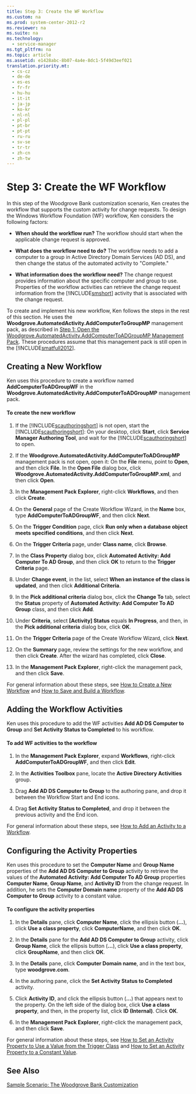 ```yaml
---
title: Step 3: Create the WF Workflow
ms.custom: na
ms.prod: system-center-2012-r2
ms.reviewer: na
ms.suite: na
ms.technology: 
  - service-manager
ms.tgt_pltfrm: na
ms.topic: article
ms.assetid: e1428abc-8b07-4a4e-8dc1-5f49d3eef021
translation.priority.mt: 
  - cs-cz
  - de-de
  - es-es
  - fr-fr
  - hu-hu
  - it-it
  - ja-jp
  - ko-kr
  - nl-nl
  - pl-pl
  - pt-br
  - pt-pt
  - ru-ru
  - sv-se
  - tr-tr
  - zh-cn
  - zh-tw
---
```

# Step 3: Create the WF Workflow
In this step of the Woodgrove Bank customization scenario, Ken creates the workflow that supports the custom activity for change requests. To design the Windows Workflow Foundation \(WF\) workflow, Ken considers the following factors:  
  
-   **When should the workflow run?** The workflow should start when the applicable change request is approved.  
  
-   **What does the workflow need to do?** The workflow needs to add a computer to a group in Active Directory Domain Services \(AD DS\), and then change the status of the automated activity to "Complete."  
  
-   **What information does the workflow need?** The change request provides information about the specific computer and group to use. Properties of the workflow activities can retrieve the change request information from the [!INCLUDE[smshort](../../../sm/deploy/deploy-guide/includes/smshort_md.md)] activity that is associated with the change request.  
  
 To create and implement his new workflow, Ken follows the steps in the rest of this section. He uses the **Woodgrove.AutomatedActivity.AddComputerToGroupMP** management pack, as described in [Step 1: Open the Woodgrove.AutomatedActivity.AddComputerToADGroupMP Management Pack](../Topic/Step%201:%20Open%20the%20Woodgrove.AutomatedActivity.AddComputerToADGroupMP%20Management%20Pack.md). These procedures assume that this management pack is still open in the [!INCLUDE[smatfull2012](../../../sm/manage/author/includes/smatfull2012_md.md)].  
  
## Creating a New Workflow  
 Ken uses this procedure to create a workflow named **AddComputerToADGroupWF** in the **Woodgrove.AutomatedActivity.AddComputerToADGroupMP** management pack.  
  
#### To create the new workflow  
  
1.  If the [!INCLUDE[scauthoringshort](../../../sm/manage/author/includes/scauthoringshort_md.md)] is not open, start the [!INCLUDE[scauthoringshort](../../../sm/manage/author/includes/scauthoringshort_md.md)]: On your desktop, click **Start**, click **Service Manager Authoring Tool**, and wait for the [!INCLUDE[scauthoringshort](../../../sm/manage/author/includes/scauthoringshort_md.md)] to open.  
  
2.  If the **Woodgrove.AutomatedActivity.AddComputerToADGroupMP** management pack is not open, open it: On the **File** menu, point to **Open**, and then click **File**. In the **Open File** dialog box, click **Woodgrove.AutomatedActivity.AddComputerToGroupMP.xml**, and then click **Open**.  
  
3.  In the **Management Pack Explorer**, right\-click **Workflows**, and then click **Create**.  
  
4.  On the **General** page of the Create Workflow Wizard, in the **Name** box, type **AddComputerToADGroupWF**, and then click **Next**.  
  
5.  On the **Trigger Condition** page, click **Run only when a database object meets specified conditions**, and then click **Next**.  
  
6.  On the **Trigger Criteria** page, under **Class name**, click **Browse**.  
  
7.  In the **Class Property** dialog box, click **Automated Activity: Add Computer To AD Group**, and then click **OK** to return to the **Trigger Criteria** page.  
  
8.  Under **Change event**, in the list, select **When an instance of the class is updated**, and then click **Additional Criteria**.  
  
9. In the **Pick additional criteria** dialog box, click the **Change To** tab, select the **Status** property of **Automated Activity: Add Computer To AD Group** class, and then click **Add**.  
  
10. Under **Criteria**, select **\[Activity\] Status** equals **In Progress**, and then, in the **Pick additional criteria** dialog box, click **OK**.  
  
11. On the **Trigger Criteria** page of the Create Workflow Wizard, click **Next**.  
  
12. On the **Summary** page, review the settings for the new workflow, and then click **Create**. After the wizard has completed, click **Close**.  
  
13. In the **Management Pack Explorer**, right\-click the management pack, and then click **Save**.  
  
 For general information about these steps, see [How to Create a New Workflow](../../../sm/manage/author/How-to-Create-a-New-Workflow.md) and [How to Save and Build a Workflow](../../../sm/manage/author/How-to-Save-and-Build-a-Workflow.md).  
  
## Adding the Workflow Activities  
 Ken uses this procedure to add the WF activities **Add AD DS Computer to Group** and **Set Activity Status to Completed** to his workflow.  
  
#### To add WF activities to the workflow  
  
1.  In the **Management Pack Explorer**, expand **Workflows**, right\-click **AddComputerToADGroupWF**, and then click **Edit**.  
  
2.  In the **Activities Toolbox** pane, locate the **Active Directory Activities** group.  
  
3.  Drag **Add AD DS Computer to Group** to the authoring pane, and drop it between the Workflow Start and End icons.  
  
4.  Drag **Set Activity Status to Completed**, and drop it between the previous activity and the End icon.  
  
 For general information about these steps, see [How to Add an Activity to a Workflow](../../../sm/manage/author/How-to-Add-an-Activity-to-a-Workflow.md).  
  
## Configuring the Activity Properties  
 Ken uses this procedure to set the **Computer Name** and **Group Name** properties of the **Add AD DS Computer to Group** activity to retrieve the values of the **Automated Activity: Add Computer To AD Group** properties **Computer Name**, **Group Name**, and **Activity ID** from the change request. In addition, he sets the **Computer Domain name** property of the **Add AD DS Computer to Group** activity to a constant value.  
  
#### To configure the activity properties  
  
1.  In the **Details** pane, click **Computer Name**, click the ellipsis button \(**...**\), click **Use a class property**, click **ComputerName**, and then click **OK**.  
  
2.  In the **Details** pane for the **Add AD DS Computer to Group** activity, click **Group Name**, click the ellipsis button \(**...**\), click **Use a class property**, click **GroupName**, and then click **OK**.  
  
3.  In the **Details** pane, click **Computer Domain name**, and in the text box, type **woodgrove.com**.  
  
4.  In the authoring pane, click the **Set Activity Status to Completed** activity.  
  
5.  Click **Activity ID**, and click the ellipsis button \(**…**\) that appears next to the property. On the left side of the dialog box, click **Use a class property**, and then, in the property list, click **ID \(Internal\)**. Click **OK**.  
  
6.  In the **Management Pack Explorer**, right\-click the management pack, and then click **Save**.  
  
 For general information about these steps, see [How to Set an Activity Property to Use a Value from the Trigger Class](../../../sm/manage/author/How-to-Set-an-Activity-Property-to-Use-a-Value-from-the-Trigger-Class.md) and [How to Set an Activity Property to a Constant Value](../../../sm/manage/author/How-to-Set-an-Activity-Property-to-a-Constant-Value.md).  
  
## See Also  
 [Sample Scenario: The Woodgrove Bank Customization](../Topic/Sample%20Scenario:%20The%20Woodgrove%20Bank%20Customization.md)